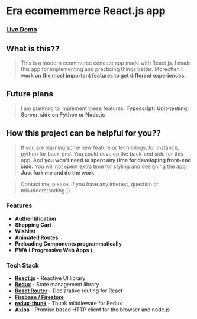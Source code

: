 # Era ecomemmerce React.js app

### [Live Demo](https://era-ecommerce-react.firebaseapp.com)

## What is this??

> This is a modern ecommerce concept app made with React.js. I made this app for implementing and practicing things better. Moreoften **I work on the most important features to get different experiences.**  

## Future plans
> I am planning to implement these features:
> **Typescript;**
> **Unit-testing;**
> **Server-side on Python or Node.js**

## How this project can be helpful for you??
> If you are learning some new feature or technology, for instance, python for back-end. You could develop the back-end side for this app. And **you won't need to spent any time for developing front-end side.** You will not spent extra time for styling and designing the app. **Just fork me and do the work**

> Contact me, please, if you have any interest, question or misunderstanding ))

### Features

* **Authentification**
* **Shopping Cart**
* **Wishlist**
* **Animated Routes**
* **Preloading Components programmatically**
* **PWA ( Progressive Web Apps )**

### Tech Stack

* **[React.js](https://reactjs.org/ "React.js Homepage")** - Reactive UI library
* **[Redux](https://redux.js.org/ "Redux's Homepage")** - State management library
* **[React Router](https://reacttraining.com/react-router "React Route's Homepage")** - Declarative routing for React
* **[Firebase / Firestore](https://firebase.google.com/ "Firebase's Homepage")**
* **[redux-thunk](https://github.com/reduxjs/redux-thunk "redux-thunk's Homepage")** - Thunk middleware for Redux
* **[Axios](https://github.com/axios/axios "Axios Homepage")** - Promise based HTTP client for the browser and node.js

